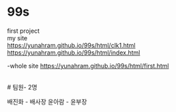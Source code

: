 # 99s
first project
</br>
my site 
</br>
https://yunahram.github.io/99s/html/clk1.html
</br>
https://yunahram.github.io/99s/html/index.html


-whole site
https://yunahram.github.io/99s/html/first.html

</br>
# 팀원- 2명 

배진화 - 배사장
윤아람 - 윤부장
